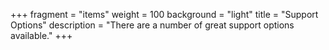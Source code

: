+++
fragment = "items"
weight = 100
background = "light"
title = "Support Options"
description = "There are a number of great support options available."
+++
